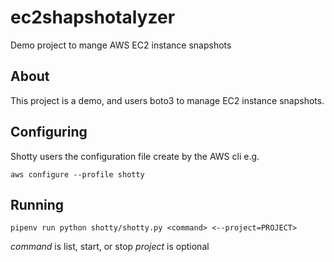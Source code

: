 # ec2shapshotalyzer

Demo project to mange AWS EC2  instance snapshots

## About

This project is a demo, and users boto3 to manage EC2 instance snapshots.

## Configuring

Shotty users the configuration file create by the AWS cli e.g.

`aws configure --profile shotty`

## Running

`pipenv run python shotty/shotty.py <command> <--project=PROJECT>`

*command* is list, start, or stop
*project* is optional
